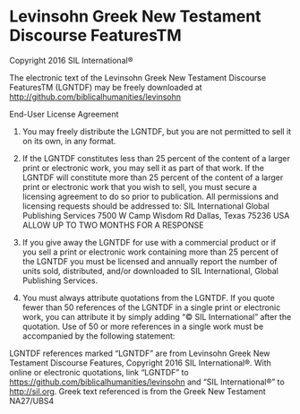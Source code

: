 Levinsohn Greek New Testament Discourse FeaturesTM
==================================================
Copyright  2016 SIL International®

The electronic text of the Levinsohn Greek New Testament Discourse FeaturesTM (LGNTDF) may be freely downloaded at http://github.com/biblicalhumanities/levinsohn

End-User License Agreement


1. You may freely distribute the LGNTDF, but you are not permitted to sell it on its own, in any format. 

2. If the LGNTDF constitutes less than 25 percent of the content of a larger print or electronic work, you may sell it as part of that work. If the LGNTDF will constitute more than 25 percent of the content of a larger print or electronic work that you wish to sell, you must secure a licensing agreement to do so prior to publication. All permissions and licensing requests should be addressed to:
SIL International
Global Publishing Services
7500 W Camp Wisdom Rd
Dallas, Texas 75236 USA
ALLOW UP TO TWO MONTHS FOR A RESPONSE

3. If you give away the LGNTDF for use with a commercial product or if you sell a print or electronic work containing more than 25 percent of the LGNTDF you must be licensed and annually report the number of units sold, distributed, and/or downloaded to SIL International, Global Publishing Services. 

4. You must always attribute quotations from the LGNTDF. If you quote fewer than 50 references of the LGNTDF in a single print or electronic work, you can attribute it by simply adding “© SIL International” after the quotation. Use of 50 or more references in a single work must be accompanied by the following statement:

LGNTDF references marked “LGNTDF” are from Levinsohn Greek New Testament Discourse Features, Copyright 2016 SIL International®. 
With online or electronic quotations, link “LGNTDF” to https://github.com/biblicalhumanities/levinsohn and “SIL International®” to http://sil.org.
Greek text referenced is from the Greek New Testament NA27/UBS4

